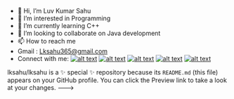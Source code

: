- 👋 Hi, I’m Luv Kumar Sahu
- 👀 I’m interested in Programming
- 🌱 I’m currently learning C++
- 💞️ I’m looking to collaborate on Java development
- 📫 How to reach me 
- Gmail : Lksahu365@gmail.com
- Connect with me:
[![alt text][1.1]][1]
[![alt text][2.1]][2]
[![alt text][3.1]][3]
[![alt text][4.1]][4]
[![alt text][5.1]][5]



[1.1]: http://i.imgur.com/tXSoThF.png (twitter icon with padding)
[2.1]: http://i.imgur.com/P3YfQoD.png (facebook icon with padding)
[3.1]: http://i.imgur.com/yCsTjba.png (google plus icon with padding)
[4.1]: https://logosave.com/images/large/common/05/new-instagram-icon-vector--black-.jpg (instagram icon with padding)
[5.1]: http://i.imgur.com/0o48UoR.png (github icon with padding)

[1]: https://mobile.twitter.com/Luvsahu9
[2]: https://www.facebook.com/luvkumar.sahu/
[3]: lksahuji365@gmail.com
[4]: https://www.instagram.com/luv_k_sahu/
[5]: https://github.com/lksahu
lksahu/lksahu is a ✨ special ✨ repository because its `README.md` (this file) appears on your GitHub profile.
You can click the Preview link to take a look at your changes.
--->

